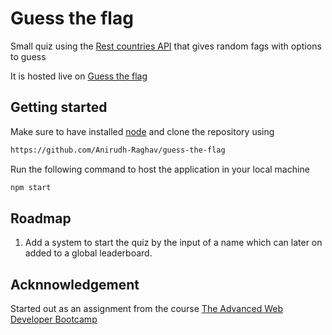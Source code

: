 # Guess the flag

Small quiz using the [Rest countries API](https://restcountries.eu/rest/v2/all) that gives random fags with options to guess

It is hosted live on [Guess the flag](https://github.com/Anirudh-Raghav/guess-the-flag)

## Getting started

Make sure to have installed [node](https://nodejs.org/en/) and clone the repository using

```bash
https://github.com/Anirudh-Raghav/guess-the-flag
```

Run the following command to host the application in your local machine

```bash
npm start
```

## Roadmap

1. Add a system to start the quiz by the input of a name which can later on added to a global leaderboard.

## Acknnowledgement

Started out as an assignment from the course [The Advanced Web Developer Bootcamp](https://www.udemy.com/course/the-advanced-web-developer-bootcamp/)
